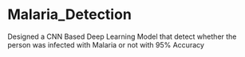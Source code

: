 # Malaria_Detection

Designed a CNN Based Deep Learning Model that detect whether the person was infected with Malaria or not with 95% Accuracy
